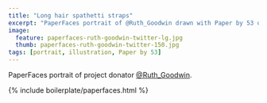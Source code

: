 ```yaml
---
title: "Long hair spathetti straps"
excerpt: "PaperFaces portrait of @Ruth_Goodwin drawn with Paper by 53 on an iPad."
image: 
  feature: paperfaces-ruth-goodwin-twitter-lg.jpg
  thumb: paperfaces-ruth-goodwin-twitter-150.jpg
tags: [portrait, illustration, Paper by 53]
---
```


PaperFaces portrait of project donator [@Ruth_Goodwin](http://twitter.com/Ruth_Goodwin).

{% include boilerplate/paperfaces.html %}
